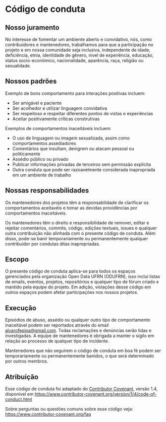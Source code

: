 # Código de conduta

## Nosso juramento

No interesse de fomentar um ambiente aberto e convidativo, nós, como contribuidores
e mantenedores, trabalhamos para que a participação no projeto e em nossa comunidade
seja inclusiva, independente de idade, deficiência, etnia, identidade de gênero, 
nível de experiência, educação, status socio-econômico, nacionalidade, aparência,
raça, religião ou sexualidade.

## Nossos padrões

Exemplo de bons comportamento para interações positivas incluem:

* Ser amigável e paciente
* Ser acolhedor e utilizar linguagem convidativa
* Ser respeitoso e respeitar diferentes pontos de vistas e experiências
* Aceitar positivamente críticas construtivas

Exemplos de comportamentos inaceitáveis incluem:

* O uso de linguagem ou imagem sexualizada, assim como comportamentos 
assediadores
* Comentários que insultam, denigrem ou atacam pessoal ou politicamente
* Assédio público ou privado
* Publicar informações privadas de terceiros sem permissão explícita
* Outra conduta que pode ser razoavelmente considerada inapropriada
em um ambiente de trabalho

## Nossas responsabilidades

Os mantenedores dos projetos têm a responsabilidade de clarificar os comportamentos
aceitavéis e tomar as devidas providências por comportamentos inaceitáveis.

Os mantenedores têm o direito e responsibilidade de remover, editar e rejeitar 
comentários, commits, código, edições textuais, issues e qualquer outra contribuição
não alinhada com o presente código de conduta. Além disso, pode-se banir temporariamente
ou permanentemente qualquer contribuidor por condutas ditas inapropriadas.

## Escopo

O presente código de conduta aplica-se para todos os espaços gerenciados pela organização
Open Data UFRN (ODUFRN), isso inclui listas de emails, eventos, projetos, repositórios e 
qualquer tipo de fórum criado e mantido pela equipe do projeto. Em adição, violações desse
código em outros espaços podem afetar participações nos nossos projetos.

## Execução

Episódios de abuso, assédio ou qualquer outro tipo de comportamento inaceitável
podem ser reportados através do email alvarofepipa@gmail.com. Todas reclamações e
denúncias serão lidas e investigadas. A equipe de mantenedores é obrigada a manter o 
sígilo em relação ao processo de qualquer tipo de incidente.

Mantenedores que não seguirem o código de conduta em boa fé podem ser temporariamente
ou permanentemente banidos, o que será determinado por outros membros.

## Atribuição

Esse código de conduta foi adaptado do [Contributor Covenant][homepage], versão 1.4,
disponível em https://www.contributor-covenant.org/version/1/4/code-of-conduct.html

[homepage]: https://www.contributor-covenant.org

Sobre perguntas ou questões comuns sobre esse código veja:
https://www.contributor-covenant.org/faq
